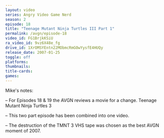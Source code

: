 ```yaml
---
layout: video
series: Angry Video Game Nerd
season: 2
episode: 18
title: "Teenage Mutant Ninja Turtles III Part 1"
permalink: /avgn/episode-18
video_id: FG1BrjkKSiU
ra_video_id: 9vz6X48e_fg
drive_id: 1XrOMSYEntn22MObmcRmGOwYysfE4HUQy
release_date: 2007-01-25
toggle: off
platforms: 
thumbnails: 
title-cards: 
games: 
---
```


<p class="mikes-notes">Mike's notes:</p>

– For Episodes 18 & 19 the AVGN reviews a movie for a change. Teenage Mutant Ninja Turtles 3

– This two part episode has been combined into one video.

– The destruction of the TMNT 3 VHS tape was chosen as the best AVGN moment of 2007.